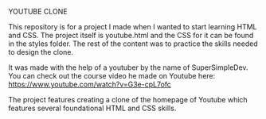 YOUTUBE CLONE

This repository is for a project I made when I wanted to start learning HTML and CSS. The project itself is youtube.html and the CSS for it can be found in the styles folder. The rest of the content was to practice the skills needed to design the clone.

It was made with the help of a youtuber by the name of SuperSimpleDev. You can check out the course video he made on Youtube here: https://www.youtube.com/watch?v=G3e-cpL7ofc

The project features creating a clone of the homepage of Youtube which features several foundational HTML and CSS skills.
